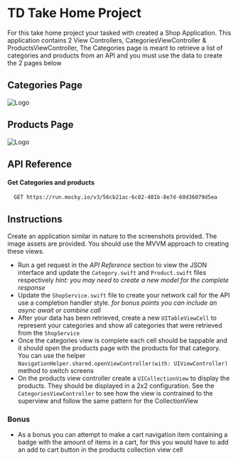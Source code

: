 
# TD Take Home Project

For this take home project your tasked with created a Shop Application. 
This application contains 2 View Controllers, CategoriesViewController & ProductsViewController, The Categories page is meant to retrieve a list of categories and products from an API and you must use the data to create the 2 pages below


## Categories Page

![Logo](https://i.imgur.com/JuYx6WE.png)

## Products Page

![Logo](https://i.imgur.com/1ITwkRZ.png)


## API Reference

#### Get Categories and products

```http
  GET https://run.mocky.io/v3/56cb21ac-6c02-401b-8e7d-60d36079d5ea
```



## Instructions

Create an application similar in nature to the screenshots provided. The image assets are provided. You should use the MVVM approach to creating these views.

* Run a get request in the *API Reference* section to view the JSON interface and update the `Category.swift` and `Product.swift` files respectively *hint: you may need to create a new model for the complete response*
* Update the `ShopService.swift` file to create your network call for the API use a completion handler style. *for bonus points you can include an async await or combine call*
* After your data has been retrieved, create a new `UITableViewCell` to represent your categories and show all categories that were retrieved from the `ShopService`
* Once the categories view is complete each cell should be tappable and it should open the products page with the products for that category. You can use the helper `NavigationHelper.shared.openViewController(with: UIViewController)` method to switch screens
* On the products view controller create a `UICollectionView` to display the products. They should be displayed in a 2x2 configuration. See the `CategoriesViewController` to see how the view is contrained to the superview and follow the same pattern for the CollectionView

### Bonus
- As a bonus you can attempt to make a cart navigation item containing a badge with the amount of items in a cart, for this you would have to add an add to cart button in the products collection view cell


